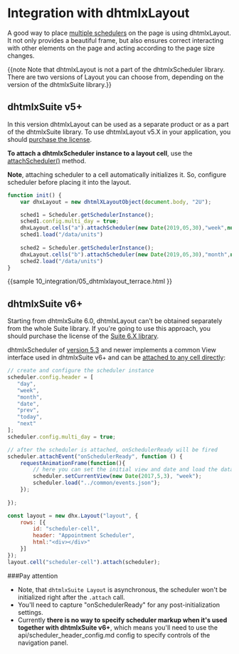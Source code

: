Integration with dhtmlxLayout
=============================

A good way to place [multiple schedulers](multiple_per_page.md) on the page is using dhtmlxLayout. It not only provides a beautiful frame, but also ensures correct interacting
with other elements on the page and acting according to the page size changes. 

{{note Note that dhtmlxLayout is not a part of the dhtmlxScheduler library.
There are two versions of Layout you can choose from, depending on the version of the dhtmlxSuite library.}}

dhtmlxSuite v5+
------------------------

In this version dhtmlxLayout can be used as a separate product or as a part of the dhtmlxSuite library. To use dhtmlxLayout v5.X in your application, you should 
[purchase the license](https://dhtmlx.com/docs/products/dhtmlxSuite5/).


**To attach a dhtmlxScheduler instance to a layout cell**, use the [attachScheduler()](https://docs.dhtmlx.com/api__dhtmlxcell_attachscheduler.html) method.
  
**Note**, attaching scheduler to a cell automatically initializes it. So, configure scheduler before placing it into the layout.

~~~js
function init() {
	var dhxLayout = new dhtmlXLayoutObject(document.body, "2U");

	sched1 = Scheduler.getSchedulerInstance();
	sched1.config.multi_day = true;
	dhxLayout.cells("a").attachScheduler(new Date(2019,05,30),"week",null,sched1);
	sched1.load("/data/units")
		
	sched2 = Scheduler.getSchedulerInstance();
	dhxLayout.cells("b").attachScheduler(new Date(2019,05,30),"month",null,sched2);
	sched2.load("/data/units")
}
~~~

{{sample
	10_integration/05_dhtmlxlayout_terrace.html
}}

dhtmlxSuite v6+
------------------------

Starting from dhtmlxSuite 6.0, dhtmlxLayout can't be obtained separately from the whole Suite library.
If you're going to use this approach, you should purchase the license of
the [Suite 6.X library](https://dhtmlx.com/docs/products/dhtmlxSuite/#licensing).

dhtmlxScheduler of [version 5.3](what_s_new.md#53) and newer implements a common View interface used in dhtmlxSuite v6+ and can be [attached to any cell directly](https://docs.dhtmlx.com/suite/layout__api__layout_attach_method.html):


~~~js
// create and configure the scheduler instance
scheduler.config.header = [
   "day",
   "week",
   "month",
   "date",
   "prev",
   "today",
   "next"
];
scheduler.config.multi_day = true;

// after the scheduler is attached, onSchedulerReady will be fired
scheduler.attachEvent("onSchedulerReady", function () {
	requestAnimationFrame(function(){
    	// here you can set the initial view and date and load the data
		scheduler.setCurrentView(new Date(2017,5,3), "week");
		scheduler.load("../common/events.json");
	});
	
});

const layout = new dhx.Layout("layout", {
	rows: [{
		id: "scheduler-cell",
		header: "Appointment Scheduler",
		html:"<div></div>"
	}]
});
layout.cell("scheduler-cell").attach(scheduler);
~~~

###Pay attention

- Note, that `dhtmlxSuite Layout` is asynchronous, the scheduler won't be initialized right after the `.attach` call.
- You'll need to capture "onSchedulerReady" for any post-initialization settings.
- Currently **there is no way to specify scheduler markup when it's used together with dhtmlxSuite v6+**, 
which means you'll need to use the api/scheduler_header_config.md config to specify controls of the navigation panel.
